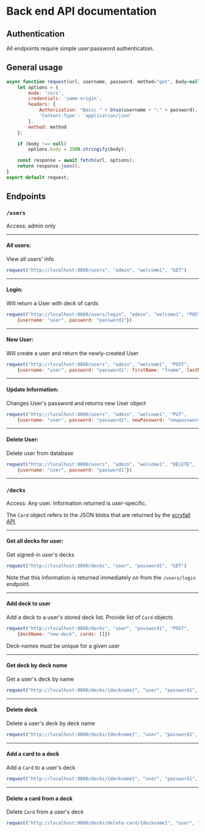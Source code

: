 # Back end API documentation

## Authentication

All endpoints require simple user:password authentication.

## General usage

```javascript
async function request(url, username, password, method="get", body=null) {
    let options = {
        mode: 'cors',
        credentials: 'same-origin',
        headers: {
            Authorization: "Basic " + btoa(username + ":" + password),
            'Content-Type': 'application/json'
        },
        method: method
    };

    if (body !== null)
        options.body = JSON.stringify(body);

    const response = await fetch(url, options);
    return response.json();
}
export default request;
```

## Endpoints

### `/users`

Access: admin only


---

#### All users:

View all users' info

```javascript
request("http://localhost:8080/users", "admin", "welcome1", "GET")
```

---

#### Login:

Will return a User with deck of cards

```javascript
request("http://localhost:8080/users/login", "admin", "welcome1", "POST",
    {username: "user", password: "password1"})
```

---

#### New User:

Will create a user and return the newly-created User

```javascript
request("http://localhost:8080/users", "admin", "welcome1", "POST",
    {username: "user", password: "password1", firstName: "fname", lastName: "lname", email: "address@email.com"})
```

---

#### Update Information:

Changes User's password and returns new User object

```javascript
request("http://localhost:8080/users", "admin", "welcome1", "PUT",
    {username: "user", password: "password1", newPassword: "newpassword"})
```

---

#### Delete User:

Delete user from database

```javascript
request("http://localhost:8080/users", "admin", "welcome1", "DELETE",
    {username: "user", password: "password1"})
```

---

### `/decks`

Access: Any user. Information returned is user-specific.

The `Card` object refers to the JSON blobs that are returned by the [scryfall API](https://scryfall.com/docs/api/cards/random).


---

#### Get all decks for user:

Get signed-in user's decks

```javascript
request("http://localhost:8080/decks", "user", "password1", "GET")
```

Note that this information is returned immediately on from the `/users/login` endpoint.

---

#### Add deck to user

Add a deck to a user's stored deck list. Provide list of `Card` objects

```javascript
request("http://localhost:8080/decks", "user", "password1", "POST",
    {deckName: "new-deck", cards: []})
```

Deck-names must be unique for a given user

---

#### Get deck by deck name

Get a user's deck by name

```javascript
request("http://localhost:8080/decks/{deckname}", "user", "password1", "GET")
```

---

#### Delete deck

Delete a user's deck by deck name

```javascript
request("http://localhost:8080/decks/{deckname}", "user", "password1", "DELETE")
```

---

#### Add a card to a deck

Add a `Card` to a user's deck

```javascript
request("http://localhost:8080/decks/{deckname}", "user", "password1", "PUT", card)
```

---

#### Delete a card from a deck

Delete `Card` from a user's deck

```javascript
request("http://localhost:8080/decks/delete-card/{deckname}", "user", "password1", "DELETE", card)
```
